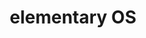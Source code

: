 ---
blog: https://medium.com/elementaryos
facebook: https://facebook.com/elementaryos
guide: https://github.com/elementary/brand
logohandle: elementaryio
sort: elementaryos
title: elementary OS
twitter: https://x.com/elementary
website: https://elementary.io/
---